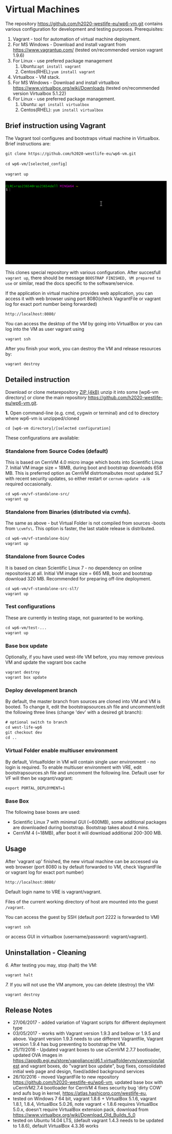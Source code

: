 # Virtual Machines

The repository https://github.com/h2020-westlife-eu/wp6-vm.git
 contains various configuration for development and testing purposes. Prerequisites:

 1. Vagrant - tool for automation of virtual machine deployment. 
  1. For MS Windows - Download and install vagrant from https://www.vagrantup.com/  (tested on/recommended version vagrant 1.9.6) 
  2. For Linux - use prefered package management
     1. Ubuntu:```apt install vagrant```
     2. Centos(RHEL):```yum install vagrant```
 2. Virtualbox - VM stack. 
   1. For MS Windows - Download and install virtualbox https://www.virtualbox.org/wiki/Downloads
 (tested on/recommended version Virtualbox 5.1.22)
   2. For Linux - use preferred package management. 
      1. Ubuntu: ```apt install virtualbox```
      2. Centos(RHEL): ```yum install virtualbox```

## Brief instruction using Vagrant

The Vagrant tool configures and bootstraps virtual machine in Virtualbox.
Brief instructions are:

```
git clone https://github.com/h2020-westlife-eu/wp6-vm.git

cd wp6-vm/[selected_config]

vagrant up
```

![](/virtualfolder/assets/VMVagrantUp.gif)

This clones special repository with various configuration. After succesfull `vagrant up`, there should be message `BOOSTRAP FINISHED, VM prepared to use` or similar, read the docs specific to the software/service.

If the application in virtual machine provides web application, you can access it with web browser using port 8080\(check VagrantFile or vagrant log for exact port number being forwarded\)

```
http://localhost:8080/
```
You can access the desktop of the VM by going into VirtualBox or you can log into the VM as user vagrant using
```
vagrant ssh
```
After you finish your work, you can destroy the VM and release resources by: 
```
vagrant destroy
```

## Detailed instruction


Download or clone metarepository [ZIP (4kB)](https://github.com/h2020-westlife-eu/wp6-vm/archive/master.zip) unzip it into some [wp6-vm directory] or clone the main repository https://github.com/h2020-westlife-eu/wp6-vm.git.

**1.** Open command-line (e.g. cmd, cygwin or terminal) and cd to directory where wp6-vm is unzipped/cloned
     
    cd [wp6-vm directory]/[selected configuration]

These configurations are available:
### Standalone from Source Codes (default)
This is based on CernVM 4.0 micro image which boots into Scientific Linux 7. Initial VM image size = 18MB, during boot and bootstrap downloads 658 MB. This is preferred option as CernVM distrtomaibutes most updated SL7 with recent security updates, so either restart or ```cernvm-update -a``` is required occasionally.
```
cd wp6-vm/vf-standalone-src/
vagrant up
```

### Standalone from Binaries (distributed via cvmfs).
The same as above - but Virtual Folder is not compiled from sources -boots from `\cvmfs\`. This option is faster, the last stable release is distributed.
```
cd wp6-vm/vf-standalone-bin/
vagrant up
```

### Standalone from Source Codes 
It is based on clean Scientific Linux 7 - no dependency on online repositories at all. Initial VM image size = 665 MB, boot and bootstrap download 320 MB. Recommended for preparing off-line deployment.
```
cd wp6-vm/vf-standalone-src-sl7/
vagrant up
```

### Test configurations 
These are currently in testing stage, not guaranted to be working.
```
cd wp6-vm/test-...
vagrant up
```
### Base box update
Optionally, if you have used west-life VM before, you may remove previous VM and update the vagrant box cache

    vagrant destroy
    vagrant box update    
        

### Deploy development branch
By default, the master branch from sources are cloned into VM and VM is booted. To change it, edit the bootstrapsources.sh file and uncomment/edit the following three lines (change 'dev' with a desired git branch):

    # optional switch to branch
    cd west-life-wp6
    git checkout dev
    cd ..
### Virtual Folder enable multiuser environment
By default, Virtualfolder in VM will contain single user environment - no login is required. To enable multiuser environment with VRE, edit bootstrapsources.sh file and uncomment the following line. Default user for VF will then be vagrant/vagrant:

    export PORTAL_DEPLOYMENT=1  

### Base Box 
The following base boxes are used: 
- Scientific Linux 7 with minimal GUI (~600MB), some additional packages are downloaded during bootstrap. Bootstrap takes about 4 mins.
- CernVM 4  (~18MB), after boot it will download additional 200-300 MB.

## Usage

After 'vagrant up' finished, the new virtual machine can be accessed via web browser (port 8080 is by default forwarded to VM, check VagrantFile or vagrant log for exact port number)

    http://localhost:8080/

Default login name to VRE is vagrant/vagrant.
    
Files of the current working directory of host are mounted into the guest <code>/vagrant</code>.

You can access the guest by SSH (default port 2222 is forwarded to VM)

    vagrant ssh

or access GUI in virtualbox (username/password: vagrant/vagrant).

## Uninstallation - Cleaning
*6.* After testing you may, stop (halt) the VM:
   
    vagrant halt
    
*7.* If you will not use the VM anymore, you can delete (destroy) the VM:
    
    vagrant destroy

    
## Release Notes

  * 27/06/2017 - added variation of Vagrant scripts for different deployment type
  * 03/05/2017 - works with Vagrant version 1.9.3 and bellow or 1.9.5 and above. Vagrant version 1.9.3 needs to use different Vagrantfile, Vagrant version 1.9.4 has bug preventing to bootstrap the VM.
  * 25/11/2016 - Updated vagrant boxes to use uCernVM 2.7.7 bootloader, updated OVA images in https://appdb.egi.eu/store/vappliance/d6.1.virtualfoldervm/vaversion/latest and vagrant boxes, do "vagrant box update", bug fixes, consolidated initial web page and design, fixed/added background services
  * 26/10/2016 - moved VagrantFile to new repository https://github.com/h2020-westlife-eu/wp6-vm, updated base box with uCernVM2.7.4 bootloader for CernVM 4 fixes security bug 'dirty COW' and aufs bug in kernel, https://atlas.hashicorp.com/westlife-eu, 
   * tested on Windows 7 64 bit, vagrant 1.8.6 + VirtualBox 5.1.6, vagrant 1.8.1, 1.8.4, VirtualBox 5.0.26, note vagrant < 1.8.6 requires VirtualBox 5.0.x, doesn't require VirtualBox extension pack, download from https://www.virtualbox.org/wiki/Download_Old_Builds_5_0 
   * tested on Ubuntu 14.04 LTS, (default vagrant 1.4.3 needs to be updated to 1.8.6), default VirtualBox 4.3.36 works
